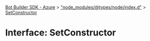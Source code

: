 [Bot Builder SDK - Azure](../README.md) > ["node_modules/@types/node/index.d"](../modules/_node_modules__types_node_index_d_.md) > [SetConstructor](../interfaces/_node_modules__types_node_index_d_.setconstructor.md)



# Interface: SetConstructor


